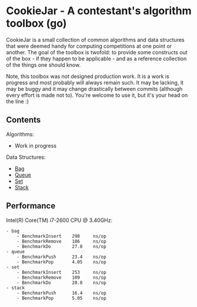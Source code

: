   CookieJar - A contestant's algorithm toolbox (go)
=====================================================

CookieJar is a small collection of common algorithms and data structures that were deemed handy for computing competitions at one point or another. The goal of the toolbox is twofold: to provide some constructs out of the box - if they happen to be applicable - and as a reference collection of the things one should know.

Note, this toolbox was not designed production work. It is a work is progress and most probably will always remain such. It may be lacking, it may be buggy and it may change drastically between commits (although every effort is made not to). You're welcome to use it, but it's your head on the line :)

  Contents
------------

Algorithms:
 - Work in progress

Data Structures:
 - [Bag](http://godoc.org/github.com/karalabe/cookiejar/bag)
 - [Queue](http://godoc.org/github.com/karalabe/cookiejar/queue)
 - [Set](http://godoc.org/github.com/karalabe/cookiejar/set)
 - [Stack](http://godoc.org/github.com/karalabe/cookiejar/stack)

  Performance
---------------

Intel(R) Core(TM) i7-2600 CPU @ 3.40GHz:
```
- bag
    - BenchmarkInsert    298     ns/op
    - BenchmarkRemove    186     ns/op
    - BenchmarkDo        27.8    ns/op
- queue
    - BenchmarkPush      23.4    ns/op
    - BenchmarkPop       4.05    ns/op
- set
    - BenchmarkInsert    253     ns/op
    - BenchmarkRemove    109     ns/op
    - BenchmarkDo        20.8    ns/op
- stack
    - BenchmarkPush      16.4    ns/op
    - BenchmarkPop       5.05    ns/op
```
